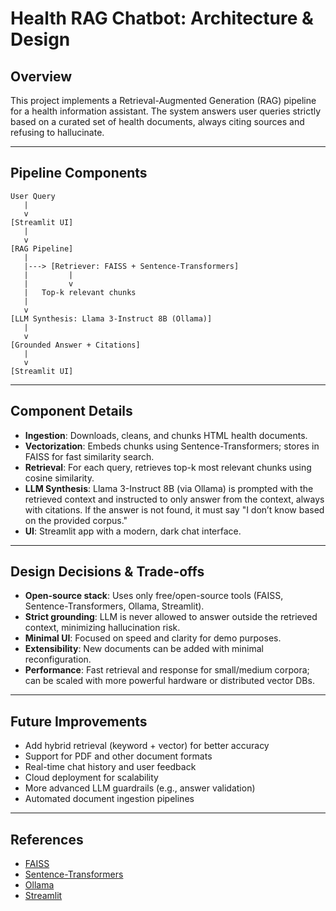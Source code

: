 # Health RAG Chatbot: Architecture & Design

## Overview
This project implements a Retrieval-Augmented Generation (RAG) pipeline for a health information assistant. The system answers user queries strictly based on a curated set of health documents, always citing sources and refusing to hallucinate.

---

## Pipeline Components

```
User Query
   |
   v
[Streamlit UI]
   |
   v
[RAG Pipeline]
   |
   |---> [Retriever: FAISS + Sentence-Transformers]
   |         |
   |         v
   |   Top-k relevant chunks
   |
   v
[LLM Synthesis: Llama 3-Instruct 8B (Ollama)]
   |
   v
[Grounded Answer + Citations]
   |
   v
[Streamlit UI]
```

---

## Component Details
- **Ingestion**: Downloads, cleans, and chunks HTML health documents.
- **Vectorization**: Embeds chunks using Sentence-Transformers; stores in FAISS for fast similarity search.
- **Retrieval**: For each query, retrieves top-k most relevant chunks using cosine similarity.
- **LLM Synthesis**: Llama 3-Instruct 8B (via Ollama) is prompted with the retrieved context and instructed to only answer from the context, always with citations. If the answer is not found, it must say "I don’t know based on the provided corpus."
- **UI**: Streamlit app with a modern, dark chat interface.

---

## Design Decisions & Trade-offs
- **Open-source stack**: Uses only free/open-source tools (FAISS, Sentence-Transformers, Ollama, Streamlit).
- **Strict grounding**: LLM is never allowed to answer outside the retrieved context, minimizing hallucination risk.
- **Minimal UI**: Focused on speed and clarity for demo purposes.
- **Extensibility**: New documents can be added with minimal reconfiguration.
- **Performance**: Fast retrieval and response for small/medium corpora; can be scaled with more powerful hardware or distributed vector DBs.

---

## Future Improvements
- Add hybrid retrieval (keyword + vector) for better accuracy
- Support for PDF and other document formats
- Real-time chat history and user feedback
- Cloud deployment for scalability
- More advanced LLM guardrails (e.g., answer validation)
- Automated document ingestion pipelines

---

## References
- [FAISS](https://github.com/facebookresearch/faiss)
- [Sentence-Transformers](https://www.sbert.net/)
- [Ollama](https://ollama.com/)
- [Streamlit](https://streamlit.io/) 